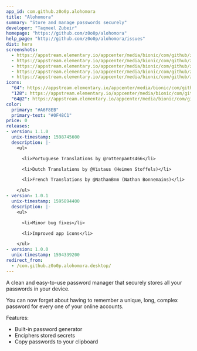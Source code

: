 ```yaml
---
app_id: com.github.z0o0p.alohomora
title: "Alohomora"
summary: "Store and manage passwords securely"
developer: "Taqmeel Zubeir"
homepage: "https://github.com/z0o0p/alohomora"
help_page: "http://github.com/z0o0p/alohomora/issues"
dist: hera
screenshots:
  - https://appstream.elementary.io/appcenter/media/bionic/com/github/z0o0p.alohomora/43DEFE3D7D9489E9A8F843226ECEF670/screenshots/image-1_orig.png
  - https://appstream.elementary.io/appcenter/media/bionic/com/github/z0o0p.alohomora/43DEFE3D7D9489E9A8F843226ECEF670/screenshots/image-2_orig.png
  - https://appstream.elementary.io/appcenter/media/bionic/com/github/z0o0p.alohomora/43DEFE3D7D9489E9A8F843226ECEF670/screenshots/image-3_orig.png
  - https://appstream.elementary.io/appcenter/media/bionic/com/github/z0o0p.alohomora/43DEFE3D7D9489E9A8F843226ECEF670/screenshots/image-4_orig.png
  - https://appstream.elementary.io/appcenter/media/bionic/com/github/z0o0p.alohomora/43DEFE3D7D9489E9A8F843226ECEF670/screenshots/image-5_orig.png
icons:
  "64": https://appstream.elementary.io/appcenter/media/bionic/com/github/z0o0p.alohomora/43DEFE3D7D9489E9A8F843226ECEF670/icons/64x64/com.github.z0o0p.alohomora_com.github.z0o0p.alohomora.png
  "128": https://appstream.elementary.io/appcenter/media/bionic/com/github/z0o0p.alohomora/43DEFE3D7D9489E9A8F843226ECEF670/icons/128x128/com.github.z0o0p.alohomora_com.github.z0o0p.alohomora.png
  "64@2": https://appstream.elementary.io/appcenter/media/bionic/com/github/z0o0p.alohomora/43DEFE3D7D9489E9A8F843226ECEF670/icons/64x64@2/com.github.z0o0p.alohomora_com.github.z0o0p.alohomora.png
color:
  primary: "#A6F8EB"
  primary-text: "#0F48C1"
price: 0
releases:
- version: 1.1.0
  unix-timestamp: 1598745600
  description: |-
    <ul>

      <li>Portuguese Translations by @rottenpants466</li>

      <li>Dutch Translations by @Vistaus (Heimen Stoffels)</li>

      <li>French Translations by @NathanBnm (Nathan Bonnemains)</li>

    </ul>
- version: 1.0.1
  unix-timestamp: 1595894400
  description: |-
    <ul>

      <li>Minor bug fixes</li>

      <li>Improved app icons</li>

    </ul>
- version: 1.0.0
  unix-timestamp: 1594339200
redirect_from:
  - /com.github.z0o0p.alohomora.desktop/
---
```


<p>A clean and easy-to-use password manager that securely stores all your passwords in your device.</p>
<p>You can now forget about having to remember a unique, long, complex password for every one of your online accounts.</p>
<p>Features:</p>
<ul>
  <li>Built-in password generator</li>
  <li>Enciphers stored secrets</li>
  <li>Copy passwords to your clipboard</li>
</ul>